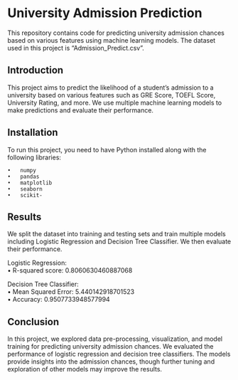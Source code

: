 # University Admission Prediction
This repository contains code for predicting university admission chances based on various features using machine learning models. The dataset used in this project is “Admission_Predict.csv”.

## Introduction

This project aims to predict the likelihood of a student’s admission to a university based on various features such as GRE Score, TOEFL Score, University Rating, and more. We use multiple machine learning models to make predictions and evaluate their performance.

## Installation

To run this project, you need to have Python installed along with the following libraries:

	•	numpy
	•	pandas
	•	matplotlib
	•	seaborn
	•	scikit-


## Results

We split the dataset into training and testing sets and train multiple models including Logistic Regression and Decision Tree Classifier. We then evaluate their performance.  <br/>

Logistic Regression:  <br/>
	•	R-squared score: 0.8060630460887068 <br/>

Decision Tree Classifier:  <br/>
	•	Mean Squared Error: 5.440142918701523  <br/>
	•	Accuracy: 0.9507733948577994  <br/>

## Conclusion

In this project, we explored data pre-processing, visualization, and model training for predicting university admission chances. We evaluated the performance of logistic regression and decision tree classifiers. The models provide insights into the admission chances, though further tuning and exploration of other models may improve the results.
